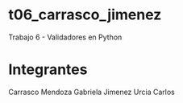 # t06_carrasco_jimenez
Trabajo 6 - Validadores en Python

# Integrantes

Carrasco Mendoza Gabriela
Jimenez Urcia Carlos
